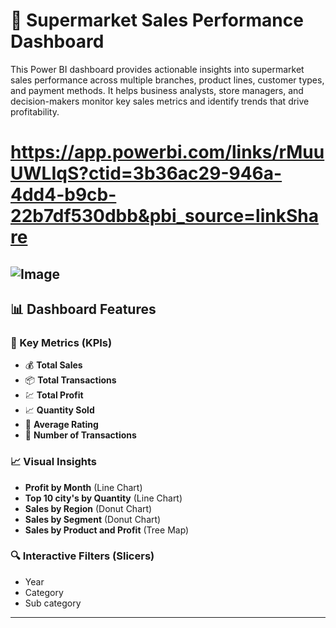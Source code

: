 # 🧾 Supermarket Sales Performance Dashboard

This Power BI dashboard provides actionable insights into supermarket sales performance across multiple branches, product lines, customer types, and payment methods. It helps business analysts, store managers, and decision-makers monitor key sales metrics and identify trends that drive profitability.

# https://app.powerbi.com/links/rMuuUWLIqS?ctid=3b36ac29-946a-4dd4-b9cb-22b7df530dbb&pbi_source=linkShare

![Image](https://github.com/user-attachments/assets/ebddbb9a-66aa-4260-955d-9ca86d7858a9)
---

## 📊 Dashboard Features

### 🧠 Key Metrics (KPIs)
- 💰 **Total Sales**
- 📦 **Total Transactions**
- 💹 **Total Profit**
- 📈 **Quantity Sold**
- 🧾 **Average Rating**
- 🛒 **Number of Transactions**

### 📈 Visual Insights
- **Profit by Month** (Line Chart)
- **Top 10 city's by Quantity** (Line Chart)
- **Sales by Region** (Donut Chart)
- **Sales by Segment** (Donut Chart)
- **Sales by Product and Profit** (Tree Map)

### 🔍 Interactive Filters (Slicers)
- Year
- Category
- Sub category

---
